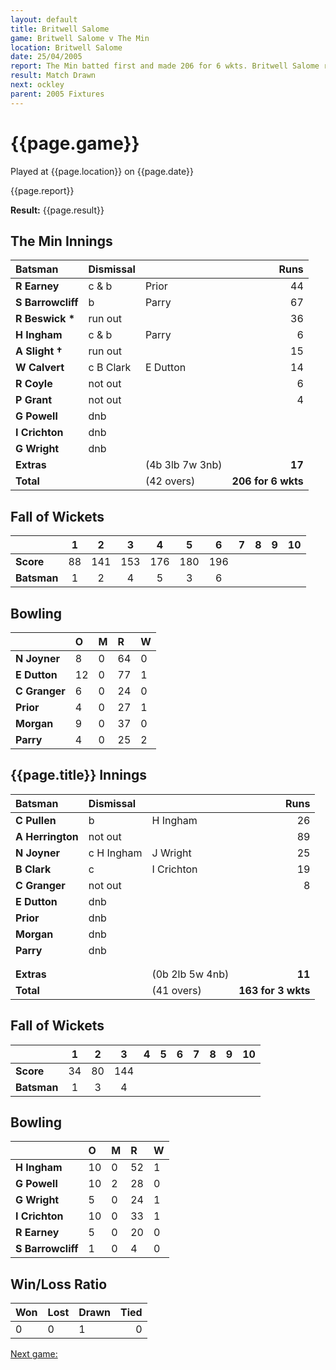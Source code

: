 ```yaml
---
layout: default
title: Britwell Salome
game: Britwell Salome v The Min
location: Britwell Salome
date: 25/04/2005
report: The Min batted first and made 206 for 6 wkts. Britwell Salome replied with 163 for 3 wkts
result: Match Drawn
next: ockley
parent: 2005 Fixtures
---
```


# {{page.game}}

Played at {{page.location}} on {{page.date}}

{{page.report}}

**Result:** {{page.result}}

## The Min Innings

| Batsman | Dismissal |  | Runs |
|:---|:---|---|---:|
| **R Earney** | c & b | Prior | 44 |
| **S Barrowcliff** | b | Parry | 67 |
| **R Beswick &#42;** | run out |  | 36 |
| **H Ingham** | c & b | Parry | 6 |
| **A Slight &#8224;** | run out |  | 15 |
| **W Calvert** | c B Clark | E Dutton | 14 |
| **R Coyle** | not out |  | 6 |
| **P Grant** | not out |  | 4 |
| **G Powell** | dnb |  |  |
| **I Crichton** | dnb |  |  |
| **G Wright** | dnb |  |  |
| **Extras** | | (4b 3lb 7w 3nb) | **17** |
| **Total** | | (42 overs) | **206 for 6 wkts** |

## Fall of Wickets

| | 1 | 2 | 3 | 4 | 5 | 6 | 7 | 8 | 9 | 10 |
|---|:---:|:---:|:---:|:---:|:---:|:---:|:---:|:---:|:---:|:---:|
| **Score** | 88 | 141 | 153 | 176 | 180 | 196 |  |  |  |  |
| **Batsman** | 1 | 2 | 4 | 5 | 3 | 6 |  |  |  |  |

## Bowling

| | O | M | R | W |
|---|:---|:---|:---|:---|
| **N Joyner** | 8 | 0 | 64 | 0 |
| **E Dutton** | 12 | 0 | 77 | 1 |
| **C Granger** | 6 | 0 | 24 | 0 |
| **Prior** | 4 | 0 | 27 | 1 |
| **Morgan** | 9 | 0 | 37 | 0 |
| **Parry** | 4 | 0 | 25 | 2 |

## {{page.title}} Innings

| Batsman | Dismissal |  | Runs |
|:---|:---|---|---:|
| **C Pullen** | b | H Ingham | 26 |
| **A Herrington** | not out |  | 89 |
| **N Joyner** | c H Ingham | J Wright | 25 |
| **B Clark** | c | I Crichton | 19 |
| **C Granger** | not out |  | 8 |
| **E Dutton** | dnb |  |  |
| **Prior** | dnb |  |  |
| **Morgan** | dnb |  |  |
| **Parry** | dnb |  |  |
|  |  |  |  |
|  |  |  |  |
| **Extras** | | (0b 2lb 5w 4nb) | **11** |
| **Total** | | (41 overs) | **163 for 3 wkts** |

## Fall of Wickets

| | 1 | 2 | 3 | 4 | 5 | 6 | 7 | 8 | 9 | 10 |
|---|:---:|:---:|:---:|:---:|:---:|:---:|:---:|:---:|:---:|:---:|
| **Score** | 34 | 80 | 144 |  |  |  |  |  |  |  |
| **Batsman** | 1 | 3 | 4 |  |  |  |  |  |  |  |

## Bowling

| | O | M | R | W |
|---|:---|:---|:---|:---|
| **H Ingham** | 10 | 0 | 52 | 1 |
| **G Powell** | 10 | 2 | 28 | 0 |
| **G Wright** | 5 | 0 | 24 | 1 |
| **I Crichton** | 10 | 0 | 33 | 1 |
| **R Earney** | 5 | 0 | 20 | 0 |
| **S Barrowcliff** | 1 | 0 | 4 | 0 |

## Win/Loss Ratio

| Won | Lost | Drawn | Tied |
|:---|:---|:---|---:|
| 0 | 0 | 1 | 0 |

[Next game:]({{page.next}})